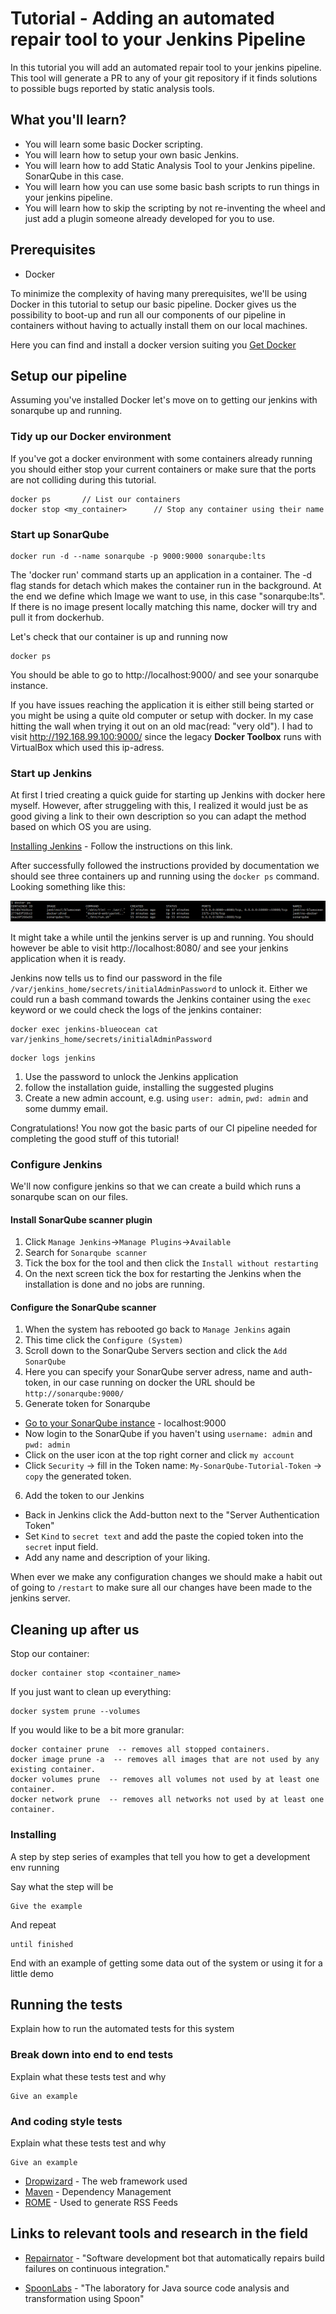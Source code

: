 # Tutorial - Adding an automated repair tool to your Jenkins Pipeline

In this tutorial you will add an automated repair tool to your jenkins pipeline. This tool will generate a PR to any of your git repository if it finds solutions to possible bugs reported by static analysis tools.

## What you'll learn?

- You will learn some basic Docker scripting.
- You will learn how to setup your own basic Jenkins.
- You will learn how to add Static Analysis Tool to your Jenkins pipeline. SonarQube in this case.
- You will learn how you can use some basic bash scripts to run things in your jenkins pipeline.
- You will learn how to skip the scripting by not re-inventing the wheel and just add a plugin someone already developed for you to use.

## Prerequisites

- Docker

To minimize the complexity of having many prerequisites, we'll be using Docker in this tutorial to setup our basic pipeline. Docker gives us the possibility to boot-up and run all our components of our pipeline in containers without having to actually install them on our local machines.

Here you can find and install a docker version suiting you [Get Docker](https://docs.docker.com/get-docker/)

## Setup our pipeline

Assuming you've installed Docker let's move on to getting our jenkins with sonarqube up and running.

### Tidy up our Docker environment

If you've got a docker environment with some containers already running you should either stop your current containers or make sure that the ports are not colliding during this tutorial.

```shell
docker ps       // List our containers
docker stop <my_container>      // Stop any container using their name
```

### Start up SonarQube

```shell
docker run -d --name sonarqube -p 9000:9000 sonarqube:lts
```

The 'docker run' command starts up an application in a container. The -d flag stands for detach which makes the container run in the background. At the end we define which Image we want to use, in this case "sonarqube:lts". If there is no image present locally matching this name, docker will try and pull it from dockerhub.

Let's check that our container is up and running now
```shell
docker ps
```

You should be able to go to http://localhost:9000/ and see your sonarqube instance.

If you have issues reaching the application it is either still being started or you might be using a quite old computer or setup with docker.
In my case hitting the wall when trying it out on an old mac(read: "very old"). I had to visit http://192.168.99.100:9000/ since the legacy **Docker Toolbox** runs with VirtualBox which used this ip-adress.

### Start up Jenkins

At first I tried creating a quick guide for starting up Jenkins with docker here myself. However, after struggeling with this, I realized it would just be as good giving a link to their own description so you can adapt the method based on which OS you are using.

[Installing Jenkins](https://www.jenkins.io/doc/book/installing/) - Follow the instructions on this link.

After successfully followed the instructions provided by documentation we should see three containers up and running using the `docker ps` command. Looking something like this:

![Three containers up and running](Containers_Running.png)

It might take a while until the jenkins server is up and running. You should however be able to visit http://localhost:8080/ and see your jenkins application when it is ready.

Jenkins now tells us to find our password in the file `/var/jenkins_home/secrets/initialAdminPassword` to unlock it. Either we could run a bash command towards the Jenkins container using the `exec` keyword or we could check the logs of the jenkins container:

```
docker exec jenkins-blueocean cat var/jenkins_home/secrets/initialAdminPassword
```

```
docker logs jenkins
```

1. Use the password to unlock the Jenkins application
2. follow the installation guide, installing the suggested plugins
3. Create a new admin account, e.g. using `user: admin`, `pwd: admin` and some dummy email.

Congratulations! You now got the basic parts of our CI pipeline needed for completing the good stuff of this tutorial!

### Configure Jenkins

We'll now configure jenkins so that we can create a build which runs a sonarqube scan on our files.

#### Install SonarQube scanner plugin

1. Click `Manage Jenkins`->`Manage Plugins`->`Available`
2. Search for `Sonarqube scanner`
3. Tick the box for the tool and then click the `Install without restarting`
4. On the next screen tick the box for restarting the Jenkins when the installation is done and no jobs are running.

#### Configure the SonarQube scanner 

1. When the system has rebooted go back to `Manage Jenkins` again
2. This time click the `Configure (System)`
3. Scroll down to the SonarQube Servers section and click the `Add SonarQube`
4. Here you can specify your SonarQube server adress, name and auth-token, in our case running on docker the URL should be `http://sonarqube:9000/`
5. Generate token for Sonarqube
  * [Go to your SonarQube instance](http://localhost:9000/) - localhost:9000
  * Now login to the SonarQube if you haven't using `username: admin` and `pwd: admin`
  * Click on the user icon at the top right corner and click `my account`
  * Click `Security` -> fill in the Token name: `My-SonarQube-Tutorial-Token` -> `copy` the generated token.
6. Add the token to our Jenkins
  * Back in Jenkins click the Add-button next to the "Server Authentication Token"
  * Set `Kind` to `secret text` and add the paste the copied token into the `secret` input field. 
  * Add any name and description of your liking.

When ever we make any configuration changes we should make a habit out of going to `/restart` to make sure all our changes have been made to the jenkins server.

## Cleaning up after us

Stop our container:
```
docker container stop <container_name>
```

If you just want to clean up everything:
```
docker system prune --volumes
```

If you would like to be a bit more granular:
```
docker container prune  -- removes all stopped containers.
docker image prune -a  -- removes all images that are not used by any existing container.
docker volumes prune  -- removes all volumes not used by at least one container.
docker network prune  -- removes all networks not used by at least one container.
```


### Installing

A step by step series of examples that tell you how to get a development env running

Say what the step will be

```
Give the example
```

And repeat

```
until finished
```

End with an example of getting some data out of the system or using it for a little demo

## Running the tests

Explain how to run the automated tests for this system

### Break down into end to end tests

Explain what these tests test and why

```
Give an example
```

### And coding style tests

Explain what these tests test and why

```
Give an example
```

* [Dropwizard](http://www.dropwizard.io/1.0.2/docs/) - The web framework used
* [Maven](https://maven.apache.org/) - Dependency Management
* [ROME](https://rometools.github.io/rome/) - Used to generate RSS Feeds


## Links to relevant tools and research in the field

* [Repairnator](http://www.github.com/eclipse/repairnator) - "Software development bot that automatically repairs build failures on continuous integration."

* [SpoonLabs](http://www.github.com/spoonlabs/) - "The laboratory for Java source code analysis and transformation using Spoon"